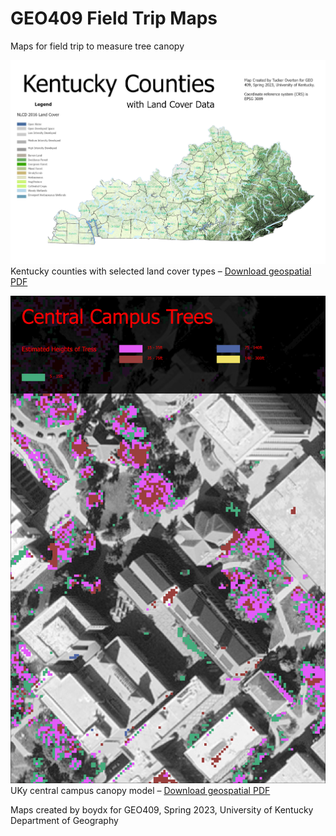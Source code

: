 # GEO409 Field Trip Maps
Maps for field trip to measure tree canopy

![Kentucky Counties](finalLayout.jpg)   
Kentucky counties with selected land cover types – [Download geospatial PDF](finalPdf.pdf)

![UKy Campus canopy model](trees_on_campusjpg.jpg)   
UKy central campus canopy model – [Download geospatial PDF](trees_on_campusjpg.pdf)



Maps created by boydx for GEO409, Spring 2023, University of Kentucky Department of Geography
